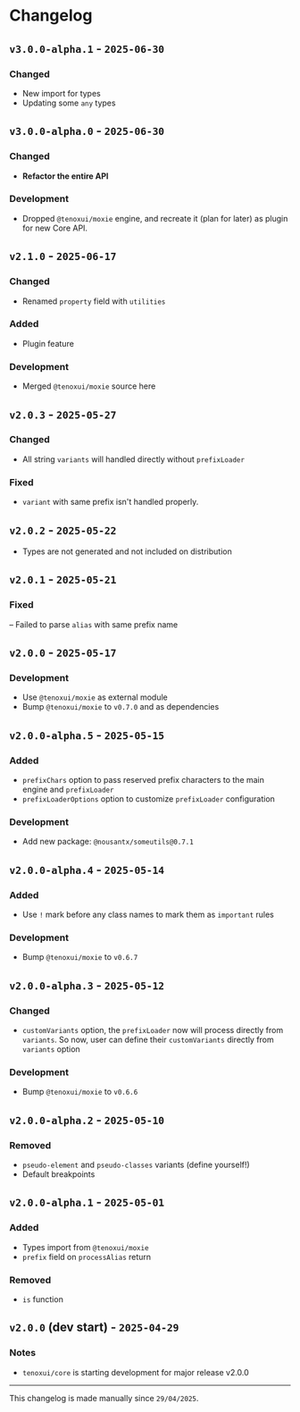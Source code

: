 # Changelog

## `v3.0.0-alpha.1` - `2025-06-30`

### **Changed**

- New import for types
- Updating some `any` types

## `v3.0.0-alpha.0` - `2025-06-30`

### **Changed**

- **Refactor the entire API**

### Development

- Dropped `@tenoxui/moxie` engine, and recreate it (plan for later) as plugin for new Core API.

## `v2.1.0` - `2025-06-17`

### **Changed**

- Renamed `property` field with `utilities`

### Added

- Plugin feature

### Development

- Merged `@tenoxui/moxie` source here

## `v2.0.3` - `2025-05-27`

### Changed

- All string `variants` will handled directly without `prefixLoader`

### Fixed

- `variant` with same prefix isn't handled properly.

## `v2.0.2` - `2025-05-22`

- Types are not generated and not included on distribution

## `v2.0.1` - `2025-05-21`

### Fixed

– Failed to parse `alias` with same prefix name

## `v2.0.0` - `2025-05-17`

### Development

- Use `@tenoxui/moxie` as external module
- Bump `@tenoxui/moxie` to `v0.7.0` and as dependencies

## `v2.0.0-alpha.5` - `2025-05-15`

### Added

- `prefixChars` option to pass reserved prefix characters to the main engine and `prefixLoader`
- `prefixLoaderOptions` option to customize `prefixLoader` configuration

### Development

- Add new package: `@nousantx/someutils@0.7.1`

## `v2.0.0-alpha.4` - `2025-05-14`

### Added

- Use `!` mark before any class names to mark them as `important` rules

### Development

- Bump `@tenoxui/moxie` to `v0.6.7`

## `v2.0.0-alpha.3` - `2025-05-12`

### Changed

- `customVariants` option, the `prefixLoader` now will process directly from `variants`. So now, user can define their `customVariants` directly from `variants` option

### Development

- Bump `@tenoxui/moxie` to `v0.6.6`

## `v2.0.0-alpha.2` - `2025-05-10`

### **Removed**

- `pseudo-element` and `pseudo-classes` variants (define yourself!)
- Default breakpoints

## `v2.0.0-alpha.1` - `2025-05-01`

### Added

- Types import from `@tenoxui/moxie`
- `prefix` field on `processAlias` return

### Removed

- `is` function

## `v2.0.0` (dev start) - `2025-04-29`

### Notes

- `tenoxui/core` is starting development for major release v2.0.0

---

This changelog is made manually since `29/04/2025`.
